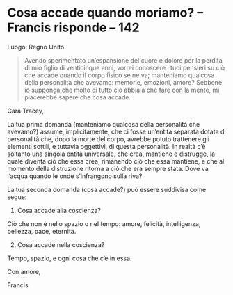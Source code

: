 # Cosa accade quando moriamo? – Francis risponde – 142

Luogo: Regno Unito

>Avendo sperimentato un’espansione del cuore e dolore per la perdita di mio figlio di venticinque anni, vorrei conoscere i tuoi pensieri su ciò che accade quando il corpo fisico se ne va; manteniamo qualcosa della personalità che avevamo: memorie, emozioni, amore? Sebbene io supponga che molto di tutto ciò abbia a che fare con la mente, mi piacerebbe sapere che cosa accade.

Cara Tracey,

La tua prima domanda (manteniamo qualcosa della personalità che avevamo?) assume, implicitamente, che ci fosse un’entità separata dotata di personalità che, dopo la morte del corpo, avrebbe potuto trattenere gli elementi sottili, e tuttavia oggettivi, di questa personalità. In realtà c’è soltanto una singola entità universale, che crea, mantiene e distrugge, la quale diventa ciò che essa crea, rimanendo ciò che essa mantiene, e che al momento della distruzione ritorna a ciò che era sempre stata. Dove va l’acqua quando le onde s’infrangono sulla riva?

La tua seconda domanda (cosa accade?) può essere suddivisa come segue:

1. Cosa accade alla coscienza?

Ciò che non è nello spazio o nel tempo: amore, felicità, intelligenza, bellezza, pace, eternità.

2. Cosa accade nella coscienza?

Tempo, spazio, e ogni cosa che c’è in essa.

Con amore,

Francis

